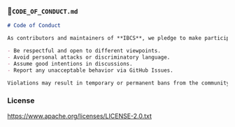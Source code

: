 ### 🌿`CODE_OF_CONDUCT.md`
```markdown
# Code of Conduct

As contributors and maintainers of **IBCS**, we pledge to make participation in our project and community a harassment-free experience for everyone.

- Be respectful and open to different viewpoints.
- Avoid personal attacks or discriminatory language.
- Assume good intentions in discussions.
- Report any unacceptable behavior via GitHub Issues.

Violations may result in temporary or permanent bans from the community.
```

### License 
https://www.apache.org/licenses/LICENSE-2.0.txt
